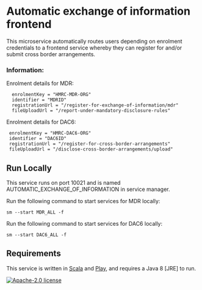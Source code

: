 # Automatic exchange of information frontend

This microservice automatically routes users depending on enrolment credentials to a frontend service whereby they can register for and/or submit cross border arrangements.

### Information:

Enrolment details for MDR: 

      enrolmentKey = "HMRC-MDR-ORG"  
      identifier = "MDRID"  
      registrationUrl = "/register-for-exchange-of-information/mdr"
      fileUploadUrl = "/report-under-mandatory-disclosure-rules"
  
  Enrolment details for DAC6: 

     enrolmentKey = "HMRC-DAC6-ORG"  
     identifier = "DAC6ID"
     registrationUrl = "/register-for-cross-border-arrangements"
     fileUploadUrl = "/disclose-cross-border-arrangements/upload"


## Run Locally

This service runs on port 10021 and is named AUTOMATIC_EXCHANGE_OF_INFORMATION in service manager. 

Run the following command to start services for MDR locally:

    sm --start MDR_ALL -f
    
Run the following command to start services for DAC6 locally:

    sm --start DAC6_ALL -f
    
## Requirements

This service is written in [Scala](http://www.scala-lang.org/) and [Play](http://playframework.com/), and requires a Java 8 [JRE] to run.

[![Apache-2.0 license](http://img.shields.io/badge/license-Apache-brightgreen.svg)](http://www.apache.org/licenses/LICENSE-2.0.html)
